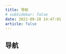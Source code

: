 ```yaml
---
title: 导航
# subSidebar: false
date: 2022-09-28 14:47:01
article: false
---
```

## 导航

<Navigate :navList="navList" />



<script setup lang="ts">
import Navigate from "@Navigate";

const navList = [{
          title: "动漫 | 漫画 | 兴趣",
          arr: [
            {
              nav: "bilibili",
              nav_url: "https://www.bilibili.com/",
              id: "1",
            },
            {
              nav: "风车动漫",
              nav_url: "http://www.dmlaa.com",
              id: "2",
            },
            {
              nav: "OmoFun",
              nav_url: "https://omofun.tv/",
              id: "3",
            },
            {
              nav: "Cupfox茶杯狐",
              nav_url: "https://cupfox.app/",
              id: "4",
            },
            {
              nav: "5dm.one",
              nav_url: "https://www.5dm.app/",
              id: "5",
            },
            {
              nav: "ACFun",
              nav_url: "https://www.acfun.cn/",
              id: "6",
            },
            {
              nav: "搜漫",
              nav_url: "https://www.soman.com/",
              id: "7",
            },
          ],
        },
        {
          title: "前端 | 文档",
          arr: [
            {
              nav: "Vue文档",
              nav_url: "https://cn.vuejs.org/",
              id: "01",
            },
            {
              nav: "React文档",
              nav_url: "https://zh-hans.reactjs.org/",
              id: "02",
            },
            {
              nav: "MDN",
              nav_url: "https://developer.mozilla.org/zh-CN/",
              id: "03",
            },
            {
              nav: "印记中文",
              nav_url: "https://docschina.org/",
              id: "04",
            },
            {
              nav: "Koa Wiki",
              nav_url: "https://github.com/koajs/koa/wiki",
              id: "05",
            },
            {
              nav: "Vue3 Wiki",
              nav_url: "https://vue3js.cn/",
              id: "06",
            },
            {
              nav: "微信官方文档",
              nav_url: "https://developers.weixin.qq.com/doc/",
              id: "07",
            },
            {
              nav: "Github中文排行榜",
              nav_url:
                "https://github.com/GrowingGit/GitHub-Chinese-Top-Charts",
              id: "08",
            },
            {
              nav: "前端学习路线",
              nav_url: "https://objtube.github.io/front-end-roadmap/#/",
              id: "09",
            },
          ],
        },
        {
          title: "社区 | 托管代码",
          arr: [
            {
              nav: "Github",
              nav_url: "https://github.com/0Shino0",
              id: "001",
            },
            {
              nav: "Gitlab",
              nav_url: "https://gitlab.com/0Shino0",
              id: "002",
            },
            {
              nav: "Npm",
              nav_url: "https://www.npmjs.com/",
              id: "003",
            },
            {
              nav: "Gitee",
              nav_url: "https://gitee.com/Shino00",
              id: "004",
            },
            {
              nav: "Coding",
              nav_url: "https://coding.net/",
              id: "005",
            },
            {
              nav: "StackOverflow",
              nav_url: "https://stackoverflow.com/users/19151371/yyshino",
              id: "006",
            },
            {
              nav: "segmentFault",
              nav_url: "https://segmentfault.com/u/yyshino",
              id: "007",
            },
            {
              nav: "CSDN",
              nav_url: "https://blog.csdn.net/qq_41095561?type=blog",
              id: "008",
            },
            {
              nav: "掘金社区",
              nav_url: "https://juejin.cn/user/638180976492824",
              id: "009",
            },
          ],
        },
        {
          title: "工具 | Tools",
          arr: [
            {
              nav: "Font Awesome",
              nav_url: "https://fontawesome.com/icons",
              id: "0001",
            },
            {
              nav: "Vercel",
              nav_url: "https://vercel.com/",
              id: "0002",
            },
            {
              nav: "BootCDN",
              nav_url: "https://www.bootcdn.cn/",
              id: "0003",
            },
            {
              nav: "Fast Mock",
              nav_url: "https://www.fastmock.site/#/",
              id: "0004",
            },
            {
              nav: "即时工具箱",
              nav_url: "https://www.67tool.com/",
              id: "0005",
            },
            {
              nav: "学吧导航",
              nav_url: "https://www.xue8nav.com/",
              id: "0006",
            },
            {
              nav: "animista动画库",
              nav_url: "https://animista.net/",
              id: "0007",
            },
            {
              nav: "ProcessOn思维导图",
              nav_url: "https://www.processon.com/",
              id: "0008",
            },
            {
              nav: "精准云工具",
              nav_url: "https://jingzhunyun.com/",
              id: "0009",
            },
          ],
        },
        {
          title: "开源API | 白嫖",
          arr: [
            {
              nav: "保罗Api",
              nav_url: "https://api.paugram.com/help/netease",
              id: "00001",
            },
            {
              nav: "DogApi",
              nav_url: "https://dog.ceo/dog-api/",
              id: "00002",
            },
            {
              nav: "CatApi",
              nav_url: "https://thecatapi.com/",
              id: "00003",
            },
            {
              nav: "Random-data-api",
              nav_url: "https://random-data-api.com/",
              id: "00004",
            },
            {
              nav: "Bilibili常用Api",
              nav_url: "https://blog.csdn.net/zz_lkw/article/details/106856609",
              id: "00005",
            },
            {
              nav: "eduwork学习Api",
              nav_url: "https://api.shop.eduwork.cn/index.html",
              id: "00006",
            },
            {
              nav: "网易云Api",
              nav_url:
                "https://binaryify.github.io/NeteaseCloudMusicApi/#/?id=neteasecloudmusicapi",
              id: "00007",
            },
            {
              nav: "zhihu Api",
              nav_url: "https://github.com/TonnyL/Zhihu_Zhuanlan_APIs/wiki",
              id: "00008",
            },
            {
              nav: "新冠疫情Api",
              nav_url: "https://www.cnblogs.com/Jerrycjc/p/15792807.html",
              id: "00009",
            },
          ],
        },
        {
          title: "后端 | 算法",
          arr: [
            {
              nav: "LeetCode",
              nav_url: "https://leetcode.cn/u/i3lissful-engelbartcwb/",
              id: "000001",
            },
            {
              nav: "前端算法",
              nav_url: "https://www.yuque.com/morris-dlhjm/nnaevm",
              id: "000002",
            },
            {
              nav: "代码随想录",
              nav_url: "https://programmercarl.com/",
              id: "000003",
            },
            {
              nav: "LABULADONG 的算法网站",
              nav_url: "https://labuladong.gitee.io/algo/",
              id: "000004",
            },
            {
              nav: "Koa Wiki",
              nav_url: "https://github.com/koajs/koa/wiki",
              id: "000005",
            },
            {
              nav: "Github Trend",
              nav_url: "https://github.com/trending",
              id: "000006",
            },
            {
              nav: "Node.js Best Practices",
              nav_url: "https://github.com/goldbergyoni/nodebestpractices",
              id: "000007",
            },
          ],
        },
      ]
</script>